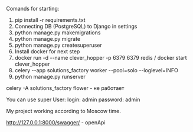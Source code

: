 Comands for starting:
1) pip install -r requirements.txt
2) Connecting DB (PostgreSQL) to Django in settings
3) python manage.py makemigrations
4) python manage.py migrate
5) python manage.py createsuperuser
6) Install docker for next step
7) docker run -d --name clever_hopper -p 6379:6379 redis / docker start clever_hopper
8) celery --app solutions_factory worker --pool=solo --loglevel=INFO
9) python manage.py runserver

celery -A solutions_factory flower - не работает

You can use super User:
    login: admin
    password: admin

My project working according to Moscow time.

http://127.0.0.1:8000/swagger/ - openApi
